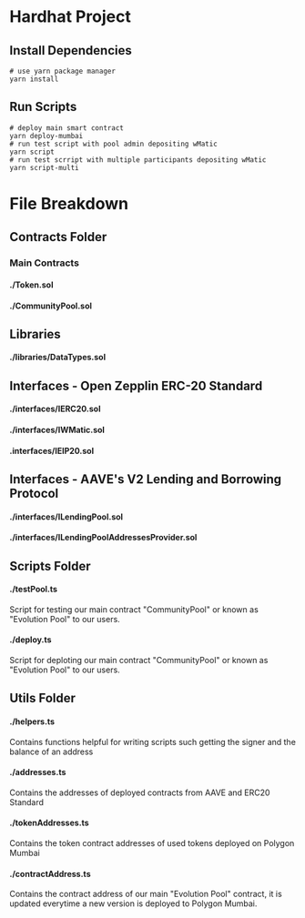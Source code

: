 # Hardhat Project

## Install Dependencies
```shell
# use yarn package manager
yarn install
```
## Run Scripts
```shell
# deploy main smart contract
yarn deploy-mumbai
# run test script with pool admin depositing wMatic
yarn script
# run test scrript with multiple participants depositing wMatic
yarn script-multi
```
# File Breakdown
## Contracts Folder
### Main Contracts
#### ./Token.sol
#### ./CommunityPool.sol
## Libraries
#### ./libraries/DataTypes.sol
## Interfaces - Open Zepplin ERC-20 Standard
#### ./interfaces/IERC20.sol
#### ./interfaces/IWMatic.sol
#### .interfaces/IEIP20.sol
## Interfaces - AAVE's V2 Lending and Borrowing Protocol
#### ./interfaces/ILendingPool.sol
#### ./interfaces/ILendingPoolAddressesProvider.sol


## Scripts Folder
#### ./testPool.ts
Script for testing our main contract "CommunityPool" or known as "Evolution Pool" to our users. 
#### ./deploy.ts
Script for deploting our main contract "CommunityPool" or known as "Evolution Pool" to our users. 
## Utils Folder
#### ./helpers.ts 
Contains functions helpful for writing scripts such getting the signer and the balance of an address
#### ./addresses.ts
Contains the addresses of deployed contracts from AAVE and ERC20 Standard
#### ./tokenAddresses.ts
Contains the token contract addresses of used tokens deployed on Polygon Mumbai
#### ./contractAddress.ts
Contains the contract address of our main "Evolution Pool" contract, it is updated everytime a new version is deployed to Polygon Mumbai. 
